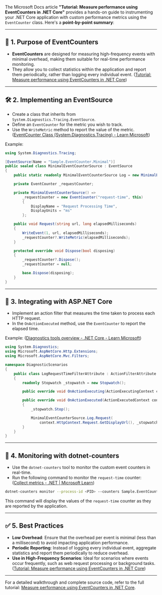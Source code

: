 The Microsoft Docs article **"Tutorial: Measure performance using EventCounters in .NET Core"** provides a hands-on guide to instrumenting your .NET Core application with custom performance metrics using the `EventCounter` class. Here's a **point-by-point summary**:

---

## 🧪 1. **Purpose of EventCounters**

- **EventCounters** are designed for measuring high-frequency events with minimal overhead, making them suitable for real-time performance monitoring.
- They allow you to collect statistics within the application and report them periodically, rather than logging every individual event. ([Tutorial: Measure performance using EventCounters in .NET Core](https://learn.microsoft.com/en-us/dotnet/core/diagnostics/event-counter-perf?utm_source=chatgpt.com))

---

## 🛠️ 2. **Implementing an EventSource**

- Create a class that inherits from `System.Diagnostics.Tracing.EventSource`.
- Define an `EventCounter` for the metric you wish to track.
- Use the `WriteMetric` method to report the value of the metric. ([EventCounter Class (System.Diagnostics.Tracing) - Learn Microsoft](https://learn.microsoft.com/lb-lu/dotnet/api/system.diagnostics.tracing.eventcounter?view=netcore-1.0&utm_source=chatgpt.com))

Example:


```csharp
using System.Diagnostics.Tracing;

[EventSource(Name = "Sample.EventCounter.Minimal")]
public sealed class MinimalEventCounterSource : EventSource
{
    public static readonly MinimalEventCounterSource Log = new MinimalEventCounterSource();

    private EventCounter _requestCounter;

    private MinimalEventCounterSource() =>
        _requestCounter = new EventCounter("request-time", this)
        {
            DisplayName = "Request Processing Time",
            DisplayUnits = "ms"
        };

    public void Request(string url, long elapsedMilliseconds)
    {
        WriteEvent(1, url, elapsedMilliseconds);
        _requestCounter?.WriteMetric(elapsedMilliseconds);
    }

    protected override void Dispose(bool disposing)
    {
        _requestCounter?.Dispose();
        _requestCounter = null;

        base.Dispose(disposing);
    }
}
```


---

## 🧩 3. **Integrating with ASP.NET Core**

- Implement an action filter that measures the time taken to process each HTTP request.
- In the `OnActionExecuted` method, use the `EventCounter` to report the elapsed time.

Example: ([Diagnostics tools overview - .NET Core - Learn Microsoft](https://learn.microsoft.com/en-us/dotnet/core/diagnostics/?utm_source=chatgpt.com))


```csharp
using System.Diagnostics;
using Microsoft.AspNetCore.Http.Extensions;
using Microsoft.AspNetCore.Mvc.Filters;

namespace DiagnosticScenarios
{
    public class LogRequestTimeFilterAttribute : ActionFilterAttribute
    {
        readonly Stopwatch _stopwatch = new Stopwatch();

        public override void OnActionExecuting(ActionExecutingContext context) => _stopwatch.Start();

        public override void OnActionExecuted(ActionExecutedContext context)
        {
            _stopwatch.Stop();

            MinimalEventCounterSource.Log.Request(
                context.HttpContext.Request.GetDisplayUrl(), _stopwatch.ElapsedMilliseconds);
        }
    }
}
```


---

## 🧪 4. **Monitoring with dotnet-counters**

- Use the `dotnet-counters` tool to monitor the custom event counters in real-time.
- Run the following command to monitor the `request-time` counter: ([Collect metrics - .NET | Microsoft Learn](https://learn.microsoft.com/en-us/dotnet/core/diagnostics/metrics-collection?utm_source=chatgpt.com))


```bash
dotnet-counters monitor --process-id <PID> --counters Sample.EventCounter.Minimal
```


This command will display the values of the `request-time` counter as they are reported by the application.

---

## ✅ 5. **Best Practices**

- **Low Overhead**: Ensure that the overhead per event is minimal (less than a millisecond) to avoid impacting application performance.
- **Periodic Reporting**: Instead of logging every individual event, aggregate statistics and report them periodically to reduce overhead.
- **Use in High-Frequency Scenarios**: Ideal for scenarios where events occur frequently, such as web request processing or background tasks. ([Tutorial: Measure performance using EventCounters in .NET Core](https://learn.microsoft.com/en-us/dotnet/core/diagnostics/event-counter-perf?utm_source=chatgpt.com))

---

For a detailed walkthrough and complete source code, refer to the full tutorial: [Measure performance using EventCounters in .NET Core](https://learn.microsoft.com/en-us/dotnet/core/diagnostics/event-counter-perf). 